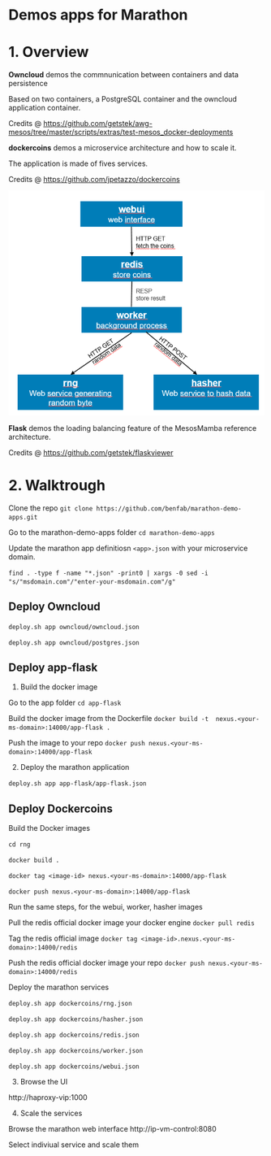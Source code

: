 # Demos apps for Marathon

# 1. Overview

**Owncloud** 
demos the commnunication between containers and data persistence

Based on two containers, a PostgreSQL container and the owncloud application container.

Credits @ https://github.com/getstek/awg-mesos/tree/master/scripts/extras/test-mesos_docker-deployments 

**dockercoins**
demos a microservice architecture and how to scale it.

The application is made of fives services.

Credits @ https://github.com/jpetazzo/dockercoins

![DockerCoins](/dockercoins.png)


**Flask**
demos the loading balancing feature of the MesosMamba reference architecture.

Credits @ https://github.com/getstek/flaskviewer


# 2. Walktrough

Clone the repo `git clone https://github.com/benfab/marathon-demo-apps.git`

Go to the marathon-demo-apps folder `cd marathon-demo-apps` 

Update the marathon app definitiosn `<app>.json` with your microservice domain.

`find . -type f -name "*.json" -print0 | xargs -0 sed -i "s/"msdomain.com"/"enter-your-msdomain.com"/g" `

## Deploy Owncloud

`deploy.sh app owncloud/owncloud.json`

`deploy.sh app owncloud/postgres.json`

## Deploy app-flask

1. Build the docker image

Go to the app folder `cd app-flask`


Build the docker image from the Dockerfile `docker build -t  nexus.<your-ms-domain>:14000/app-flask .`


Push the image to your repo `docker push nexus.<your-ms-domain>:14000/app-flask`

2. Deploy the marathon application

`deploy.sh app app-flask/app-flask.json`


## Deploy Dockercoins

Build the Docker images

`cd rng`

`docker build .`

`docker tag <image-id> nexus.<your-ms-domain>:14000/app-flask`

`docker push nexus.<your-ms-domain>:14000/app-flask`

Run the same steps, for the webui, worker, hasher images

Pull the redis official docker image your docker engine `docker pull redis`

Tag the redis official image `docker tag <image-id>.nexus.<your-ms-domain>:14000/redis` 

Push the redis official docker image your repo `docker push nexus.<your-ms-domain>:14000/redis`

Deploy the marathon services

`deploy.sh app dockercoins/rng.json`

`deploy.sh app dockercoins/hasher.json`

`deploy.sh app dockercoins/redis.json`

`deploy.sh app dockercoins/worker.json`

`deploy.sh app dockercoins/webui.json`

3. Browse the UI

http://haproxy-vip:1000

4. Scale the services

Browse the marathon web interface http://ip-vm-control:8080

Select indiviual service and scale them
